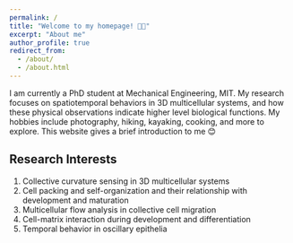```yaml
---
permalink: /
title: "Welcome to my homepage! 🌳✨"
excerpt: "About me"
author_profile: true
redirect_from: 
  - /about/
  - /about.html
---
```


I am currently a PhD student at Mechanical Engineering, MIT. My research focuses on spatiotemporal behaviors in 3D multicellular systems, and how these physical observations indicate higher level biological functions. My hobbies include photography, hiking, kayaking, cooking, and more to explore. This website gives a brief introduction to me 😊



Research Interests 
----
1. Collective curvature sensing in 3D multicellular systems
2. Cell packing and self-organization and their relationship with development and maturation
3. Multicellular flow analysis in collective cell migration
4. Cell-matrix interaction during development and differentiation
5. Temporal behavior in oscillary epithelia





